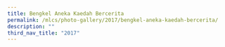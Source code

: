 ```yaml
---
title: Bengkel Aneka Kaedah Bercerita
permalink: /mlcs/photo-gallery/2017/bengkel-aneka-kaedah-bercerita/
description: ""
third_nav_title: "2017"
---
```

